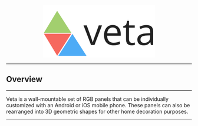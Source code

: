 <p align="center"><img src="./docs/images/logo.svg" /></p>

---

## Overview 
--- 
Veta is a wall-mountable set of RGB panels that can be individually customized with an Android or iOS mobile phone. These panels can also be rearranged into 3D geometric shapes for other home decoration purposes.

---
